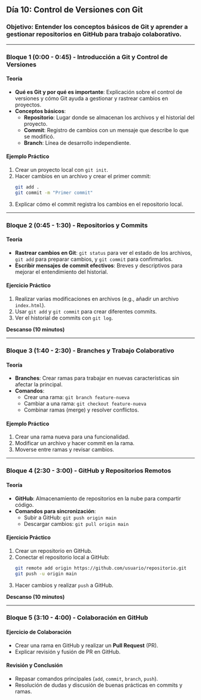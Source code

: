 ## **Día 10: Control de Versiones con Git**

### **Objetivo:** Entender los conceptos básicos de Git y aprender a gestionar repositorios en GitHub para trabajo colaborativo.

---

### **Bloque 1 (0:00 - 0:45) - Introducción a Git y Control de Versiones**

#### **Teoría**

- **Qué es Git y por qué es importante**: Explicación sobre el control de versiones y cómo Git ayuda a gestionar y rastrear cambios en proyectos.
- **Conceptos básicos**:
  - **Repositorio**: Lugar donde se almacenan los archivos y el historial del proyecto.
  - **Commit**: Registro de cambios con un mensaje que describe lo que se modificó.
  - **Branch**: Línea de desarrollo independiente.

#### **Ejemplo Práctico**

1. Crear un proyecto local con `git init`.
2. Hacer cambios en un archivo y crear el primer commit:
   ```bash
   git add .
   git commit -m "Primer commit"
   ```
3. Explicar cómo el commit registra los cambios en el repositorio local.

---

### **Bloque 2 (0:45 - 1:30) - Repositorios y Commits**

#### **Teoría**

- **Rastrear cambios en Git**: `git status` para ver el estado de los archivos, `git add` para preparar cambios, y `git commit` para confirmarlos.
- **Escribir mensajes de commit efectivos**: Breves y descriptivos para mejorar el entendimiento del historial.

#### **Ejercicio Práctico**

1. Realizar varias modificaciones en archivos (e.g., añadir un archivo `index.html`).
2. Usar `git add` y `git commit` para crear diferentes commits.
3. Ver el historial de commits con `git log`.

**Descanso (10 minutos)**

---

### **Bloque 3 (1:40 - 2:30) - Branches y Trabajo Colaborativo**

#### **Teoría**

- **Branches**: Crear ramas para trabajar en nuevas características sin afectar la principal.
- **Comandos**:
  - Crear una rama: `git branch feature-nueva`
  - Cambiar a una rama: `git checkout feature-nueva`
  - Combinar ramas (merge) y resolver conflictos.

#### **Ejemplo Práctico**

1. Crear una rama nueva para una funcionalidad.
2. Modificar un archivo y hacer commit en la rama.
3. Moverse entre ramas y revisar cambios.

---

### **Bloque 4 (2:30 - 3:00) - GitHub y Repositorios Remotos**

#### **Teoría**

- **GitHub**: Almacenamiento de repositorios en la nube para compartir código.
- **Comandos para sincronización**:
  - Subir a GitHub: `git push origin main`
  - Descargar cambios: `git pull origin main`

#### **Ejercicio Práctico**

1. Crear un repositorio en GitHub.
2. Conectar el repositorio local a GitHub:
   ```bash
   git remote add origin https://github.com/usuario/repositorio.git
   git push -u origin main
   ```
3. Hacer cambios y realizar `push` a GitHub.

**Descanso (10 minutos)**

---

### **Bloque 5 (3:10 - 4:00) - Colaboración en GitHub**

#### **Ejercicio de Colaboración**

- Crear una rama en GitHub y realizar un **Pull Request** (PR).
- Explicar revisión y fusión de PR en GitHub.

#### **Revisión y Conclusión**

- Repasar comandos principales (`add`, `commit`, `branch`, `push`).
- Resolución de dudas y discusión de buenas prácticas en commits y ramas.

